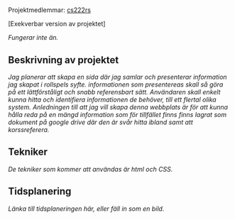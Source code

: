 # 
Projektmedlemmar: 
[cs222rs](https://github.com/cs222rs)

[Exekverbar version av projektet]

*Fungerar inte än.*

## Beskrivning av projektet
*Jag planerar att skapa en sida där jag samlar och presenterar information jag skapat i rollspels syfte. informationen som presentereas skall så göra på ett lättförståligt och snabb referensbart sätt. Användaren skall enkelt kunna hitta och identifiera informationen de behöver, till ett flertal olika system. Anledningen till att jag vill skapa denna webbplats är för att kunna hålla reda på en mängd information som för tillfället finns finns lagrat som dokument på google drive där den är svår hitta ibland samt att korssreferera.*

## Tekniker
*De tekniker som kommer att användas är  html och CSS.*

## Tidsplanering
*Länka till tidsplaneringen här, eller fäll in som en bild.*

